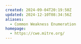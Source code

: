 ```yaml
---
created: 2024-09-04T20:19:50Z
updated: 2024-12-10T08:34:56Z
aliases:
  - Common Weakness Enumeration
homepage:
  - https://cwe.mitre.org/
---
```


